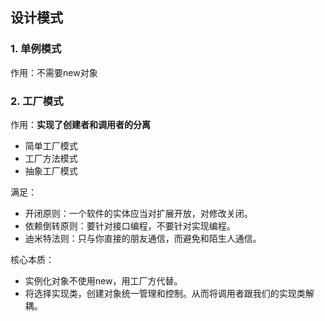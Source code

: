 ## 设计模式

### 1. 单例模式

作用：不需要new对象



### 2. 工厂模式

作用：**实现了创建者和调用者的分离**

* 简单工厂模式
* 工厂方法模式
* 抽象工厂模式



满足：

* 开闭原则：一个软件的实体应当对扩展开放，对修改关闭。
* 依赖倒转原则：要针对接口编程，不要针对实现编程。
* 迪米特法则：只与你直接的朋友通信，而避免和陌生人通信。



核心本质：

* 实例化对象不使用new，用工厂方代替。
* 将选择实现类，创建对象统一管理和控制。从而将调用者跟我们的实现类解耦。